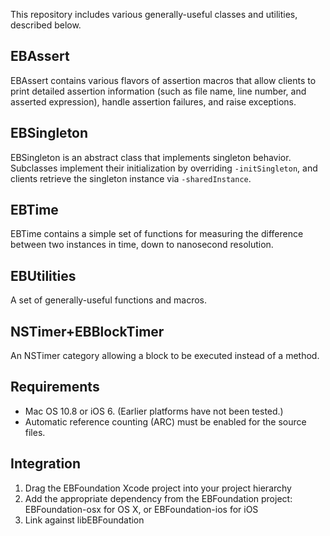 This repository includes various generally-useful classes and utilities, described below.

## EBAssert

EBAssert contains various flavors of assertion macros that allow clients to print detailed assertion information (such as file name, line number, and asserted expression), handle assertion failures, and raise exceptions.

## EBSingleton

EBSingleton is an abstract class that implements singleton behavior. Subclasses implement their initialization by overriding `-initSingleton`, and clients retrieve the singleton instance via `-sharedInstance`.

## EBTime

EBTime contains a simple set of functions for measuring the difference between two instances in time, down to nanosecond resolution.

## EBUtilities

A set of generally-useful functions and macros.

## NSTimer+EBBlockTimer

An NSTimer category allowing a block to be executed instead of a method.

## Requirements

- Mac OS 10.8 or iOS 6. (Earlier platforms have not been tested.)
- Automatic reference counting (ARC) must be enabled for the source files.

## Integration

1. Drag the EBFoundation Xcode project into your project hierarchy
2. Add the appropriate dependency from the EBFoundation project: EBFoundation-osx for OS X, or EBFoundation-ios for iOS
3. Link against libEBFoundation